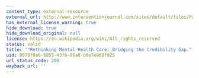 ```yaml
---
content_type: external-resource
external_url: http://www.interventionjournal.com/sites/default/files/Patel%202014%20I%20bridging%20credibility%20gap.pdf
has_external_license_warning: true
hide_download: true
hide_download_original: null
license: https://en.wikipedia.org/wiki/All_rights_reserved
status: valid
title: '"Rethinking Mental Health Care: Bridging the Credibility Gap." (PDF)'
uid: 8078f8e6-6855-43fb-96a8-b0e7e988f925
url_status_code: 200
wayback_url: ''
---
```

